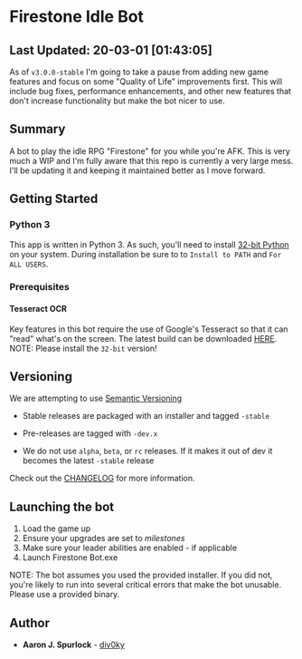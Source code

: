 # Firestone Idle Bot

## Last Updated: 20-03-01 [01:43:05] 
As of `v3.0.0-stable` I'm going to take a pause from adding new game features and focus on some "Quality of Life" improvements first. This will include bug fixes, performance enhancements, and other new features that don't increase functionality but make the bot nicer to use. 

## Summary
A bot to play the idle RPG "Firestone" for you while you're AFK. This is very much a WIP and I'm fully aware that this repo is currently a very large mess. I'll be updating it and keeping it maintained better as I move forward.

## Getting Started

### Python 3
This app is written in Python 3. As such, you'll need to install [32-bit Python](https://www.python.org/ftp/python/3.8.1/python-3.8.1.exe) on your system. During installation be sure to to `Install to PATH` and `For ALL USERS`.

### Prerequisites

#### Tesseract OCR
Key features in this bot require the use of Google's Tesseract so that it can "read" what's on the screen. The latest build can be downloaded [HERE](https://github.com/UB-Mannheim/tesseract/wiki). NOTE: Please install the `32-bit` version!

## Versioning
We are attempting to use [Semantic Versioning](https://semver.org/)

- Stable releases are packaged with an installer and tagged `-stable`
- Pre-releases are tagged with `-dev.x`

- We do not use `alpha`, `beta`, or `rc` releases. If it makes it out of dev it becomes the latest `-stable` release

Check out the [CHANGELOG](https://github.com/div0ky/fsb_idle/blob/master/CHANGELOG.md) for more information.

## Launching the bot
1) Load the game up
2) Ensure your upgrades are set to *milestones*
4) Make sure your leader abilities are enabled - if applicable
5) Launch Firestone Bot.exe

NOTE: The bot assumes you used the provided installer. If you did not, you're likely to run into several critical errors that make the bot unusable. Please use a provided binary.

## Author

- **Aaron J. Spurlock** - [div0ky](https://github.com/div0ky)